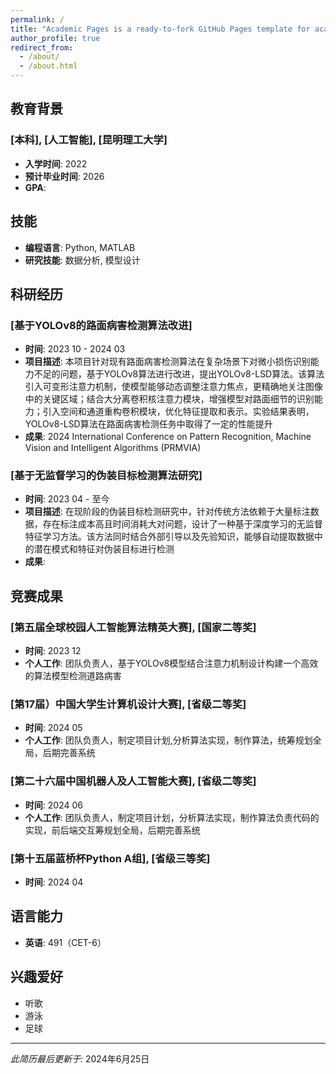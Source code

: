 ```yaml
---
permalink: /
title: "Academic Pages is a ready-to-fork GitHub Pages template for academic personal websites"
author_profile: true
redirect_from: 
  - /about/
  - /about.html
---
```


## 教育背景

### [本科], [人工智能], [昆明理工大学]
- **入学时间**: 2022
- **预计毕业时间**: 2026
- **GPA**:

## 技能

- **编程语言**: Python, MATLAB
- **研究技能**: 数据分析, 模型设计

## 科研经历

### [基于YOLOv8的路面病害检测算法改进]
- **时间**: 2023 10 - 2024 03
- **项目描述**: 本项目针对现有路面病害检测算法在复杂场景下对微小损伤识别能力不足的问题，基于YOLOv8算法进行改进，提出YOLOv8-LSD算法。该算法引入可变形注意力机制，使模型能够动态调整注意力焦点，更精确地关注图像中的关键区域；结合大分离卷积核注意力模块，增强模型对路面细节的识别能力；引入空间和通道重构卷积模块，优化特征提取和表示。实验结果表明，YOLOv8-LSD算法在路面病害检测任务中取得了一定的性能提升
- **成果**: 2024 International Conference on Pattern Recognition, Machine Vision and Intelligent Algorithms (PRMVIA)
### [基于无监督学习的伪装目标检测算法研究]
- **时间**: 2023 04 - 至今
- **项目描述**: 在现阶段的伪装目标检测研究中，针对传统方法依赖于大量标注数据，存在标注成本高且时间消耗大对问题，设计了一种基于深度学习的无监督特征学习方法。该方法同时结合外部引导以及先验知识，能够自动提取数据中的潜在模式和特征对伪装目标进行检测
- **成果**: 

## 竞赛成果

### [第五届全球校园人工智能算法精英大赛], [国家二等奖]
- **时间**: 2023 12
- **个人工作**: 团队负责人，基于YOLOv8模型结合注意力机制设计构建一个高效的算法模型检测道路病害
### [第17届）中国大学生计算机设计大赛], [省级二等奖]
- **时间**: 2024 05
- **个人工作**: 团队负责人，制定项目计划,分析算法实现，制作算法，统筹规划全局，后期完善系统
### [第二十六届中国机器人及人工智能大赛], [省级二等奖]
- **时间**: 2024 06
- **个人工作**: 团队负责人，制定项目计划，分析算法实现，制作算法负责代码的实现，前后端交互筹规划全局，后期完善系统
### [第十五届蓝桥杯Python A组], [省级三等奖]
- **时间**: 2024 04

## 语言能力

- **英语**: 491（CET-6）

## 兴趣爱好

- 听歌
- 游泳
- 足球

---

*此简历最后更新于:* 2024年6月25日
